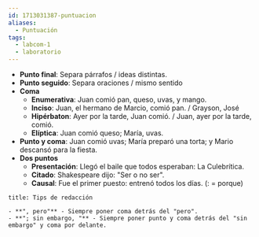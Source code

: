 ```yaml
---
id: 1713031387-puntuacion
aliases:
  - Puntuación
tags:
  - labcom-1
  - laboratorio
---
```


- **Punto final**: Separa párrafos / ideas distintas.
- **Punto seguido**: Separa oraciones / mismo sentido
- **Coma**
  - **Enumerativa**: Juan comió pan, queso, uvas, y mango.
  - **Inciso**: Juan, el hermano de Marcio, comió pan. / Grayson, José
  - **Hipérbaton**: Ayer por la tarde, Juan comió. / Juan, ayer por la tarde, comió.
  - **Elíptica**: Juan comió queso; María, uvas.
- **Punto y coma**: Juan comió uvas; María preparó una torta; y Mario descansó para la fiesta.
- **Dos puntos**
  - **Presentación**: Llegó el baile que todos esperaban: La Culebrítica.
  - **Citado**: Shakespeare dijo: "Ser o no ser".
  - **Causal**: Fue el primer puesto: entrenó todos los días. (: = porque)

```ad-important
title: Tips de redacción

- **", pero"** - Siempre poner coma detrás del "pero".
- **"; sin embargo, "** - Siempre poner punto y coma detrás del "sin embargo" y coma por delante.


```
